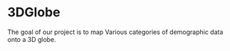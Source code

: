 # 3DGlobe
The goal of our project is to map Various categories of demographic data onto a 3D globe.
